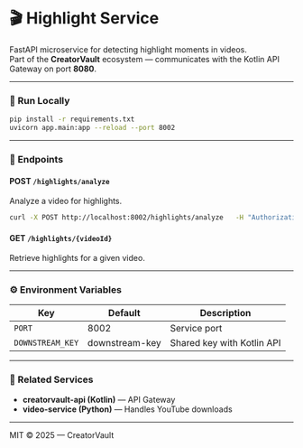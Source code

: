 # 🎬 Highlight Service

FastAPI microservice for detecting highlight moments in videos.  
Part of the **CreatorVault** ecosystem — communicates with the Kotlin API Gateway on port **8080**.

---

### 🚀 Run Locally
```bash
pip install -r requirements.txt
uvicorn app.main:app --reload --port 8002
```

---

### 🧠 Endpoints

#### POST `/highlights/analyze`
Analyze a video for highlights.
```bash
curl -X POST http://localhost:8002/highlights/analyze   -H "Authorization: Bearer downstream-key"   -H "Content-Type: application/json"   -d '{"videoId": "abc123", "fileUrl": "https://cdn.test/video.mp4"}'
```

#### GET `/highlights/{videoId}`
Retrieve highlights for a given video.

---

### ⚙️ Environment Variables

| Key | Default | Description |
|-----|----------|-------------|
| `PORT` | 8002 | Service port |
| `DOWNSTREAM_KEY` | downstream-key | Shared key with Kotlin API |

---

### 🧩 Related Services
- **creatorvault-api (Kotlin)** — API Gateway  
- **video-service (Python)** — Handles YouTube downloads  

---

MIT © 2025 — CreatorVault
